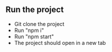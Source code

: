 ## Run the project

- Git clone the project
- Run "npm i"
- Run "npm start"
- The project should open in a new tab
